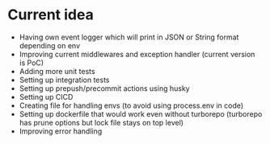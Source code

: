 # Current idea

- Having own event logger which will print in JSON or String format depending on env
- Improving current middlewares and exception handler (current version is PoC)
- Adding more unit tests
- Setting up integration tests
- Setting up prepush/precommit actions using husky 
- Setting up CICD
- Creating file for handling envs (to avoid using process.env in code)
- Setting up dockerfile that would work even without turborepo (turborepo has prune options but lock file stays on top level)
- Improving error handling